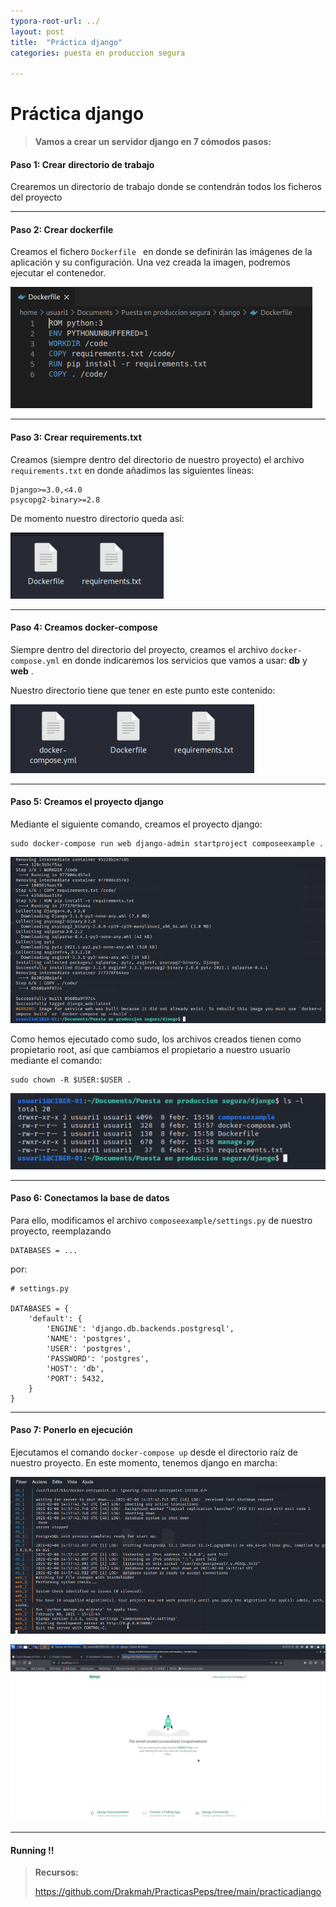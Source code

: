```yaml
---
typora-root-url: ../
layout: post
title:  "Práctica django"
categories: puesta en produccion segura

---
```

# Práctica django

> **Vamos a crear un servidor django en 7 cómodos pasos:**

#### Paso 1: Crear directorio de trabajo

Crearemos un directorio de trabajo donde se contendrán todos los ficheros del proyecto

***

#### Paso 2: Crear dockerfile

Creamos el fichero `Dockerfile ` en donde se definirán las imágenes de la aplicación y su configuración. Una vez creada la imagen, podremos ejecutar el contenedor.

![django01](/images/practica_django/django01.png)

***

#### Paso 3: Crear requirements.txt

Creamos (siempre dentro del directorio de nuestro proyecto) el archivo `requirements.txt`  en donde añadimos las siguientes líneas:

~~~~
Django>=3.0,<4.0
psycopg2-binary>=2.8
~~~~

De momento nuestro directorio queda así:

![django02](/images/practica_django/django02.png)

***

#### Paso 4: Creamos docker-compose

Siempre dentro del directorio del proyecto, creamos el archivo `docker-compose.yml` en donde indicaremos los servicios que vamos a usar: __db__ y __web__ .

Nuestro directorio tiene que tener en este punto este contenido:

![django03](/images/practica_django/django03.png)

***

#### Paso 5: Creamos el proyecto django

Mediante el siguiente comando, creamos el proyecto django:

~~~
sudo docker-compose run web django-admin startproject composeexample .
~~~

![django04](/images/practica_django/django04.png)

Como hemos ejecutado como sudo, los archivos creados tienen como propietario root, así que cambiamos el propietario a nuestro usuario mediante el comando:

~~~
sudo chown -R $USER:$USER .
~~~

![django05](/images/practica_django/django05.png)

***

#### Paso 6: Conectamos la base de datos

Para ello, modificamos el archivo `composeexample/settings.py` de nuestro proyecto, reemplazando 

~~~
DATABASES = ...
~~~

  por:

~~~
# settings.py
   
DATABASES = {
    'default': {
        'ENGINE': 'django.db.backends.postgresql',
        'NAME': 'postgres',
        'USER': 'postgres',
        'PASSWORD': 'postgres',
        'HOST': 'db',
        'PORT': 5432,
    }
}
~~~

***

#### Paso 7:  Ponerlo en ejecución

Ejecutamos el comando `docker-compose up` desde el directorio raíz de nuestro proyecto. En este momento, tenemos django en marcha:

![django07](/images/practica_django/django07.png)

![django08](/images/practica_django/django08.png)

***

#### Running !!

> **Recursos:**
>
> <https://github.com/Drakmah/PracticasPeps/tree/main/practicadjango>

